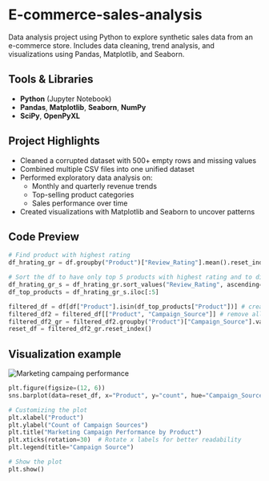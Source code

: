 # E-commerce-sales-analysis
Data analysis project using Python to explore synthetic sales data from an e-commerce store. Includes data cleaning, trend analysis, and visualizations using Pandas, Matplotlib, and Seaborn.

## Tools & Libraries
- **Python** (Jupyter Notebook)
- **Pandas**, **Matplotlib**, **Seaborn**, **NumPy**
- **SciPy**, **OpenPyXL**

## Project Highlights

- Cleaned a corrupted dataset with 500+ empty rows and missing values
- Combined multiple CSV files into one unified dataset
- Performed exploratory data analysis on:
  - Monthly and quarterly revenue trends
  - Top-selling product categories
  - Sales performance over time
- Created visualizations with Matplotlib and Seaborn to uncover patterns

## Code Preview
```python
# Find product with highest rating
df_hrating_gr = df.groupby("Product")["Review_Rating"].mean().reset_index()

# Sort the df to have only top 5 products with highest rating and to dispaly Campaign source in descending order
df_hrating_gr_s = df_hrating_gr.sort_values("Review_Rating", ascending=False)
df_top_products = df_hrating_gr_s.iloc[:5]

filtered_df = df[df["Product"].isin(df_top_products["Product"])] # create a copy of main df with data only related to top products
filtered_df2 = filtered_df[["Product", "Campaign_Source"]] # remove all other columns beside product and camaign source
filtered_df2_gr = filtered_df2.groupby("Product")["Campaign_Source"].value_counts() # count campaing sources
reset_df = filtered_df2_gr.reset_index()
```
## Visualization example
![Marketing campaing performance](Images/Marketing&20Campaing&20Performance.png)
```python
plt.figure(figsize=(12, 6))
sns.barplot(data=reset_df, x="Product", y="count", hue="Campaign_Source")

# Customizing the plot
plt.xlabel("Product")
plt.ylabel("Count of Campaign Sources")
plt.title("Marketing Campaign Performance by Product")
plt.xticks(rotation=30)  # Rotate x labels for better readability
plt.legend(title="Campaign Source")

# Show the plot
plt.show()
```
